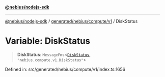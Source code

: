 [**@nebius/nodejs-sdk**](../../../../../README.md)

***

[@nebius/nodejs-sdk](../../../../../README.md) / [generated/nebius/compute/v1](../README.md) / DiskStatus

# Variable: DiskStatus

> **DiskStatus**: `MessageFns`\<[`DiskStatus`](../interfaces/DiskStatus.md), `"nebius.compute.v1.DiskStatus"`\>

Defined in: src/generated/nebius/compute/v1/index.ts:1656
